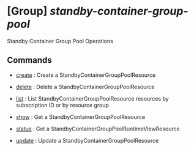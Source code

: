 # [Group] _standby-container-group-pool_

Standby Container Group Pool Operations

## Commands

- [create](/Commands/standby-container-group-pool/_create.md)
: Create a StandbyContainerGroupPoolResource

- [delete](/Commands/standby-container-group-pool/_delete.md)
: Delete a StandbyContainerGroupPoolResource

- [list](/Commands/standby-container-group-pool/_list.md)
: List StandbyContainerGroupPoolResource resources by subscription ID or by resource group

- [show](/Commands/standby-container-group-pool/_show.md)
: Get a StandbyContainerGroupPoolResource

- [status](/Commands/standby-container-group-pool/_status.md)
: Get a StandbyContainerGroupPoolRuntimeViewResource

- [update](/Commands/standby-container-group-pool/_update.md)
: Update a StandbyContainerGroupPoolResource
